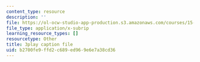 ```yaml
---
content_type: resource
description: ''
file: https://ol-ocw-studio-app-production.s3.amazonaws.com/courses/15-390-new-enterprises-spring-2013/b2700fe9ffd2c689ed969e6e7a38cd36_Xcsp0486olY.srt
file_type: application/x-subrip
learning_resource_types: []
resourcetype: Other
title: 3play caption file
uid: b2700fe9-ffd2-c689-ed96-9e6e7a38cd36
---
```

